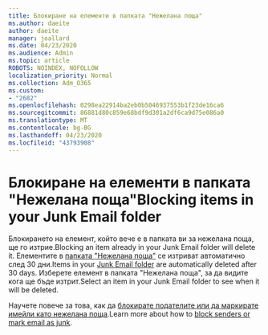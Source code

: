 ```yaml
---
title: Блокиране на елементи в папката "Нежелана поща"
ms.author: daeite
author: daeite
manager: joallard
ms.date: 04/23/2020
ms.audience: Admin
ms.topic: article
ROBOTS: NOINDEX, NOFOLLOW
localization_priority: Normal
ms.collection: Adm_O365
ms.custom:
- "2682"
ms.openlocfilehash: 0298ea22914ba2eb0b5046937553b1f23de16ca6
ms.sourcegitcommit: 86881d80c859e68bdf9d301a2df6ca9d75e086a0
ms.translationtype: MT
ms.contentlocale: bg-BG
ms.lasthandoff: 04/23/2020
ms.locfileid: "43793908"
---
```

# <a name="blocking-items-in-your-junk-email-folder"></a><span data-ttu-id="677a8-102">Блокиране на елементи в папката "Нежелана поща"</span><span class="sxs-lookup"><span data-stu-id="677a8-102">Blocking items in your Junk Email folder</span></span>

<span data-ttu-id="677a8-103">Блокирането на елемент, който вече е в папката ви за нежелана поща, ще го изтрие.</span><span class="sxs-lookup"><span data-stu-id="677a8-103">Blocking an item already in your Junk Email folder will delete it.</span></span> <span data-ttu-id="677a8-104">Елементите в [папката "Нежелана поща"](https://outlook.live.com/mail/junkemail) се изтриват автоматично след 30 дни.</span><span class="sxs-lookup"><span data-stu-id="677a8-104">Items in your [Junk Email folder](https://outlook.live.com/mail/junkemail) are automatically deleted after 30 days.</span></span> <span data-ttu-id="677a8-105">Изберете елемент в папката "Нежелана поща", за да видите кога ще бъде изтрит.</span><span class="sxs-lookup"><span data-stu-id="677a8-105">Select an item in your Junk Email folder to see when it will be deleted.</span></span>

<span data-ttu-id="677a8-106">Научете повече за това, как да [блокирате подателите или да маркирате имейли като нежелана поща](https://support.office.com/article/a3ece97b-82f8-4a5e-9ac3-e92fa6427ae4).</span><span class="sxs-lookup"><span data-stu-id="677a8-106">Learn more about how to [block senders or mark email as junk](https://support.office.com/article/a3ece97b-82f8-4a5e-9ac3-e92fa6427ae4).</span></span>